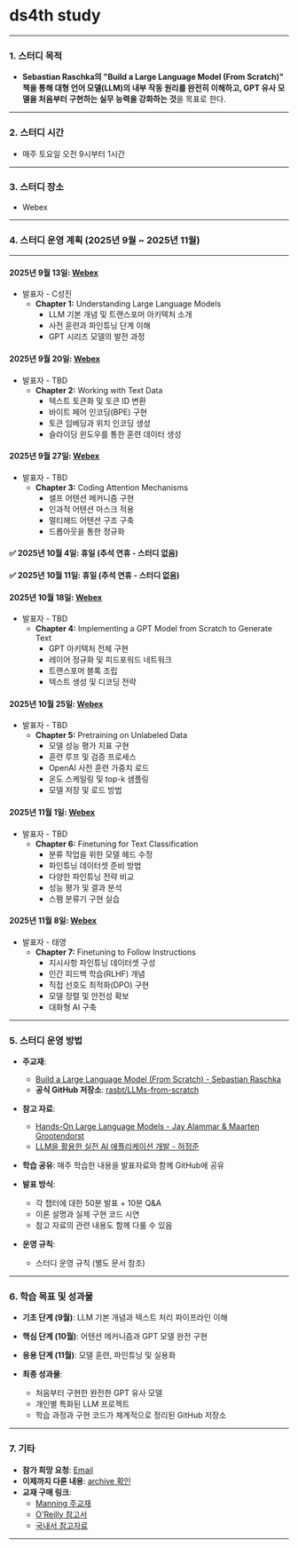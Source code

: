 # **ds4th study**

---

### **1. 스터디 목적**

* **Sebastian Raschka의 "Build a Large Language Model (From Scratch)" 책을 통해 대형 언어 모델(LLM)의 내부 작동 원리를 완전히 이해하고, GPT 유사 모델을 처음부터 구현하는 실무 능력을 강화하는 것**을 목표로 한다.

---

### **2. 스터디 시간**

* 매주 토요일 오전 9시부터 1시간

---

### **3. 스터디 장소**

* Webex

---

### **4. 스터디 운영 계획 (2025년 9월 ~ 2025년 11월)**

---

#### **2025년 9월 13일**: [Webex](https://lgehq.webex.com/lgehq-en/j.php?MTID=m8a945c481103c4a418d4670b103f74be	)

* 발표자 - C성진
  * **Chapter 1:** Understanding Large Language Models
    * LLM 기본 개념 및 트랜스포머 아키텍처 소개
    * 사전 훈련과 파인튜닝 단계 이해
    * GPT 시리즈 모델의 발전 과정

#### **2025년 9월 20일**: [Webex](https://lgehq.webex.com/lgehq-en/j.php?MTID=m7ce242843e71db115e8b2369986a04aa	)

* 발표자 - TBD
  * **Chapter 2:** Working with Text Data
    * 텍스트 토큰화 및 토큰 ID 변환
    * 바이트 페어 인코딩(BPE) 구현
    * 토큰 임베딩과 위치 인코딩 생성
    * 슬라이딩 윈도우를 통한 훈련 데이터 생성

#### **2025년 9월 27일**: [Webex](https://lgehq.webex.com/lgehq-en/j.php?MTID=m794c4e50f5ff0e9aa332e21523485655	)

* 발표자 - TBD
  * **Chapter 3:** Coding Attention Mechanisms
    * 셀프 어텐션 메커니즘 구현
    * 인과적 어텐션 마스크 적용
    * 멀티헤드 어텐션 구조 구축
    * 드롭아웃을 통한 정규화

#### **✅ 2025년 10월 4일**: 휴일 (추석 연휴 - 스터디 없음)

#### **✅ 2025년 10월 11일**: 휴일 (추석 연휴 - 스터디 없음)

#### **2025년 10월 18일**: [Webex](https://lgehq.webex.com/lgehq-en/j.php?MTID=me926d907650c9b1a34a5cf2a56fbea7c	)

* 발표자 - TBD
  * **Chapter 4:** Implementing a GPT Model from Scratch to Generate Text
    * GPT 아키텍처 전체 구현
    * 레이어 정규화 및 피드포워드 네트워크
    * 트랜스포머 블록 조립
    * 텍스트 생성 및 디코딩 전략

#### **2025년 10월 25일**: [Webex](https://lgehq.webex.com/lgehq-en/j.php?MTID=m18b99f88356090f9f2ce9d29adefecc3	)

* 발표자 - TBD
  * **Chapter 5:** Pretraining on Unlabeled Data
    * 모델 성능 평가 지표 구현
    * 훈련 루프 및 검증 프로세스
    * OpenAI 사전 훈련 가중치 로드
    * 온도 스케일링 및 top-k 샘플링
    * 모델 저장 및 로드 방법

#### **2025년 11월 1일**: [Webex](https://lgehq.webex.com/lgehq-en/j.php?MTID=m54969345967403cc4743ce696daeb9f0	)

* 발표자 - TBD
  * **Chapter 6:** Finetuning for Text Classification
    * 분류 작업을 위한 모델 헤드 수정
    * 파인튜닝 데이터셋 준비 방법
    * 다양한 파인튜닝 전략 비교
    * 성능 평가 및 결과 분석
    * 스팸 분류기 구현 실습

#### **2025년 11월 8일**: [Webex](https://lgehq.webex.com/lgehq-en/j.php?MTID=me13617ac007993e928d591c2d3dc036e	)

* 발표자 - 태영
  * **Chapter 7:** Finetuning to Follow Instructions
    * 지시사항 파인튜닝 데이터셋 구성
    * 인간 피드백 학습(RLHF) 개념
    * 직접 선호도 최적화(DPO) 구현
    * 모델 정렬 및 안전성 확보
    * 대화형 AI 구축

---

### **5. 스터디 운영 방법**

* **주교재**:
  * [Build a Large Language Model (From Scratch) - Sebastian Raschka](https://www.manning.com/books/build-a-large-language-model-from-scratch)
  * **공식 GitHub 저장소**: [rasbt/LLMs-from-scratch](https://github.com/rasbt/LLMs-from-scratch)

* **참고 자료**:
  * [Hands-On Large Language Models - Jay Alammar & Maarten Grootendorst](https://www.oreilly.com/library/view/hands-on-large-language/9781098150952/)
  * [LLM을 활용한 실전 AI 애플리케이션 개발 - 허정준](https://github.com/onlybooks/llm)

* **학습 공유**: 매주 학습한 내용을 발표자료와 함께 GitHub에 공유
* **발표 방식**:
  * 각 챕터에 대한 50분 발표 + 10분 Q&A
  * 이론 설명과 실제 구현 코드 시연
  * 참고 자료의 관련 내용도 함께 다룰 수 있음

* **운영 규칙**:
  * 스터디 운영 규칙 (별도 문서 참조)

---

### **6. 학습 목표 및 성과물**

* **기초 단계 (9월)**: LLM 기본 개념과 텍스트 처리 파이프라인 이해
* **핵심 단계 (10월)**: 어텐션 메커니즘과 GPT 모델 완전 구현  
* **응용 단계 (11월)**: 모델 훈련, 파인튜닝 및 실용화

* **최종 성과물**: 
  * 처음부터 구현한 완전한 GPT 유사 모델
  * 개인별 특화된 LLM 프로젝트
  * 학습 과정과 구현 코드가 체계적으로 정리된 GitHub 저장소

---

### **7. 기타**

* **참가 희망 요청**: [Email](mailto:restful3@gmail.com)
* **이제까지 다룬 내용**: [archive 확인](https://github.com/restful3/ds4th_study/tree/main/archive)
* **교재 구매 링크**: 
  * [Manning 주교재](https://www.manning.com/books/build-a-large-language-model-from-scratch)
  * [O'Reilly 참고서](https://www.oreilly.com/library/view/hands-on-large-language/9781098150952/)
  * [국내서 참고자료](https://github.com/onlybooks/llm)


---



